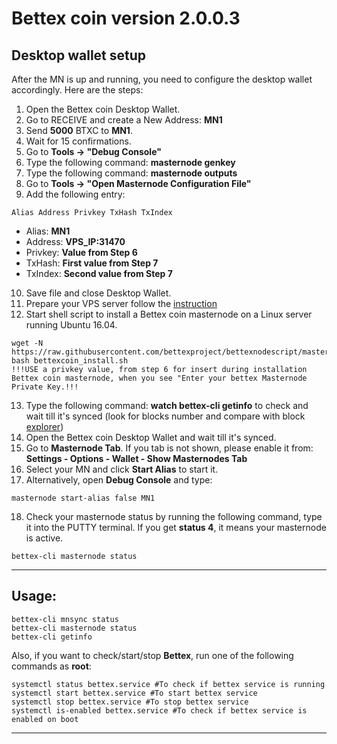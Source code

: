 # Bettex coin version 2.0.0.3

## Desktop wallet setup  

After the MN is up and running, you need to configure the desktop wallet accordingly. Here are the steps:  
1. Open the Bettex coin Desktop Wallet.  
2. Go to RECEIVE and create a New Address: **MN1**  
3. Send **5000** BTXC to **MN1**.  
4. Wait for 15 confirmations.  
5. Go to **Tools -> "Debug Console"**  
6. Type the following command: **masternode genkey**
7. Type the following command: **masternode outputs**
8. Go to  **Tools -> "Open Masternode Configuration File"**
9. Add the following entry:
```
Alias Address Privkey TxHash TxIndex
```
* Alias: **MN1**
* Address: **VPS_IP:31470**
* Privkey: **Value from Step 6**
* TxHash: **First value from Step 7**
* TxIndex:  **Second value from Step 7**
10. Save file and close Desktop Wallet.
11. Prepare your VPS server follow the [instruction](https://github.com/bettexproject/bettexnodescript/blob/master/VPS-Setup-Guide.md)
12. Start shell script to install a Bettex coin masternode on a Linux server running Ubuntu 16.04.
```
wget -N https://raw.githubusercontent.com/bettexproject/bettexnodescript/master/bettexcoin_install.sh
bash bettexcoin_install.sh
!!!USE a privkey value, from step 6 for insert during installation Bettex coin masternode, when you see "Enter your bettex Masternode Private Key.!!!
```
13. Type the following command: **watch bettex-cli getinfo** to check and wait till it's synced (look for blocks number and compare with block [explorer](explorer.bettex.bet))
14. Open the Bettex coin Desktop Wallet and wait till it's synced.
15. Go to **Masternode Tab**. If you tab is not shown, please enable it from: **Settings - Options - Wallet - Show Masternodes Tab**
16. Select your MN and click **Start Alias** to start it.
17. Alternatively, open **Debug Console** and type:
```
masternode start-alias false MN1
```
18. Check your masternode status by running the following command, type it into the PUTTY terminal. If you get **status 4**, it means your masternode is active.
```
bettex-cli masternode status
```
***

## Usage:
```
bettex-cli mnsync status
bettex-cli masternode status  
bettex-cli getinfo
```
Also, if you want to check/start/stop **Bettex**, run one of the following commands as **root**:
```
systemctl status bettex.service #To check if bettex service is running  
systemctl start bettex.service #To start bettex service  
systemctl stop bettex.service #To stop bettex service  
systemctl is-enabled bettex.service #To check if bettex service is enabled on boot  
```  
***
